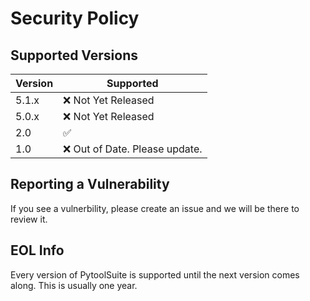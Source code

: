 # Security Policy

## Supported Versions

| Version | Supported          |
| ------- | ------------------ |
| 5.1.x   | :x: Not Yet Released |
| 5.0.x   | :x: Not Yet Released               |
| 2.0   | :white_check_mark: |
| 1.0   | :x: Out of Date. Please update.                |

## Reporting a Vulnerability

If you see a vulnerbility, please create an issue and we will be there to review it.

## EOL Info

Every version of PytoolSuite is supported until the next version comes along. This is usually one year.
